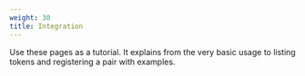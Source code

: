 ```yaml
---
weight: 30
title: Integration
---
```


Use these pages as a tutorial. It explains from the very basic usage to listing tokens and registering a pair with examples.
